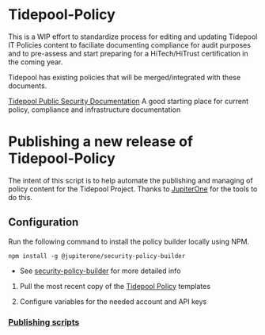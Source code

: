 # Tidepool-Policy

This is a WIP effort to standardize process for editing and updating Tidepool IT Policies content to faciliate documenting compliance for audit purposes and to pre-assess and start preparing for a HiTech/HiTrust certification in the coming year.

Tidepool has existing policies that will be merged/integrated with these documents.

[Tidepool Public Security Documentation](https://tidepool.org/security) A good starting place for current policy, compliance and infrastructure documentation

# Publishing a new release of Tidepool-Policy
The intent of this script is to help automate the publishing and managing of policy content for the Tidepool Project.
Thanks to [JupiterOne](https://github.com/JupiterOne) for the tools to do this.

## Configuration

Run the following command to install the policy builder locally using NPM.

```npm install -g @jupiterone/security-policy-builder```

- See [security-policy-builder](https://github.com/JupiterOne/security-policy-builder) for more detailed info

1. Pull the most recent copy of the [Tidepool Policy](https://github.com/tidepool-org/Tidepool-Policy.git) templates

1. Configure variables for the needed account and API keys

### [Publishing scripts](https://github.com/tidepool-org/Tidepool-Policy/tree/master/scripts/)

